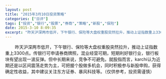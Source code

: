 ```yaml
---
layout: post
title: "2015年3月10日投资策略"
categories: ["日评"]
tags: ["投资","银行","股票","券商","策略","新股","保险"]
date: 2015-3-10 8:09:35
excerpt: "昨天沪深两市低开，下午银行、保险等大盘权重股突然拉升，推动上证指数重上3300点。传银行可申请券商牌……"
---
```

&nbsp;&nbsp;&nbsp;&nbsp;&nbsp;&nbsp;&nbsp;&nbsp;昨天沪深两市低开，下午银行、保险等大盘权重股突然拉升，推动上证指数重上3300点。传银行可申请券商牌照，混业经营可期，短期利好银行业，银行板块有望出现一波反弹。但中长期来说，竞争不可避免。就股指而言，karchi认为近期还是以区间震荡走势为主，可把握个股做多机会，同时积极参与新股申购，获得确定性收益，其中建议关注东方证券、暴风科技等。（仅供参考，投资需谨慎）
